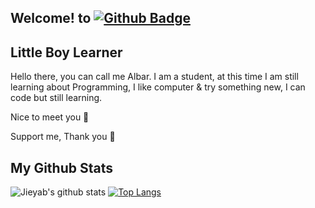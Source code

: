 ## Welcome! to [![Github Badge](https://img.shields.io/badge/-AlbarGusti-black?style=flat&logo=github&logoColor=white&link=https://github.com/Jieyab89/)](https://github.com/Jieyab89)

<h2>Little Boy Learner</h2>
<p align='left'>Hello there, you can call me Albar. I am a student, at this time I am still learning about Programming, I like computer & try something new, I can code but still learning.</p>
Nice to meet you 😬

<p align='left'>Support me,
Thank you 🤙

## My Github Stats

![Jieyab's github stats](https://github-readme-stats.vercel.app/api?username=AlbarGustiP&show_icons=true&theme=tokyonight)
[![Top Langs](https://github-readme-stats.vercel.app/api/top-langs/?username=AlbarGustiP&layout=compact&show_icons=true&theme=tokyonight)](https://github.com/AlbarGustiP)
 
